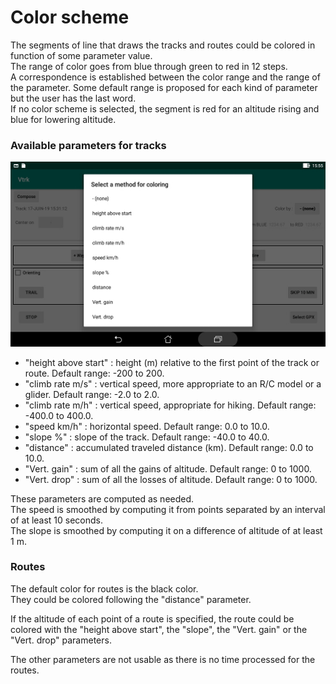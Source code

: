 # Color scheme

The segments of line that draws the tracks and routes could be colored in
function of some parameter value.  
The range of color goes from blue through green to red in 12 steps.  
A correspondence is established between the color range and the range
of the parameter. Some default range is proposed for each kind
of parameter but the user has the last word.  
If no color scheme is selected, the segment is red for an altitude
rising and blue for lowering altitude.

### Available parameters for tracks

![Color](Gallery/Color.jpg)

+ "height above start" : height (m) relative to the first point
 of the track or route. Default range: -200 to 200.
+ "climb rate m/s" : vertical speed, more appropriate to an
 R/C model or a glider. Default range: -2.0 to 2.0.
+ "climb rate m/h" : vertical speed, appropriate for hiking.
 Default range: -400.0 to 400.0.
+ "speed km/h" : horizontal speed. Default range: 0.0 to 10.0.
+ "slope %" : slope of the track. Default range: -40.0 to 40.0.
+ "distance" : accumulated traveled distance (km).
 Default range: 0.0 to 10.0.
+ "Vert. gain" : sum of all the gains of altitude. Default range: 0 to 1000.
+ "Vert. drop" : sum of all the losses of altitude. Default range:
 0 to 1000.

These parameters are computed as needed.  
The speed is smoothed by computing it from points separated by
an interval of at least 10 seconds.  
The slope is smoothed by computing it on a difference of
altitude of at least 1 m.

### Routes

The default color for routes is the black color.  
They could be colored following the "distance" parameter.

If the altitude of each point of a route is specified, the route
could be colored with the "height above start", the "slope",
the "Vert. gain" or the "Vert. drop" parameters.

The other parameters are not usable as there is no time
processed for the routes.

